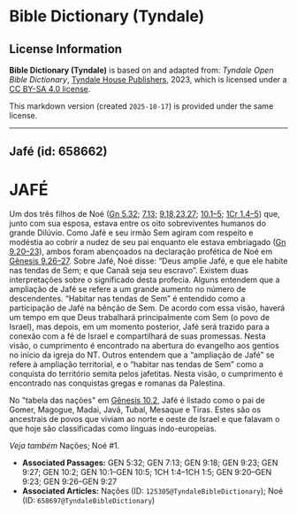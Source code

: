 # Bible Dictionary (Tyndale)

## License Information

**Bible Dictionary (Tyndale)** is based on and adapted from: _Tyndale Open Bible Dictionary_, [Tyndale House Publishers](https://tyndaleopenresources.com/), 2023, which is licensed under a [CC BY-SA 4.0 license](https://creativecommons.org/licenses/by-sa/4.0/legalcode.en).

This markdown version (created `2025-10-17`) is provided under the same license.



--------------------------------

## Jafé (id: 658662)

JAFÉ
====

Um dos três filhos de Noé ([Gn 5\.32](https://ref.ly/Gen5:32); [7\.13](https://ref.ly/Gen7:13); [9\.18,23,27](https://ref.ly/Gen9:18,Gen9:23,Gen9:27); [10\.1–5](https://ref.ly/Gen10:1-Gen10:5); [1Cr 1\.4–5](https://ref.ly/1Chr1:4-1Chr1:5)) que, junto com sua esposa, estava entre os oito sobreviventes humanos do grande Dilúvio. Como Jafé e seu irmão Sem agiram com respeito e modéstia ao cobrir a nudez de seu pai enquanto ele estava embriagado ([Gn 9\.20–23](https://ref.ly/Gen9:20-Gen9:23)), ambos foram abençoados na declaração profética de Noé em [Gênesis 9\.26–27](https://ref.ly/Gen9:26-Gen9:27). Sobre Jafé, Noé disse: “Deus amplie Jafé, e que ele habite nas tendas de Sem; e que Canaã seja seu escravo”. Existem duas interpretações sobre o significado desta profecia. Alguns entendem que a ampliação de Jafé se refere a um grande aumento no número de descendentes. “Habitar nas tendas de Sem” é entendido como a participação de Jafé na bênção de Sem. De acordo com essa visão, haverá um tempo em que Deus trabalhará principalmente com Sem (o povo de Israel), mas depois, em um momento posterior, Jafé será trazido para a conexão com a fé de Israel e compartilhará de suas promessas. Nesta visão, o cumprimento é encontrado na abertura do evangelho aos gentios no início da igreja do NT. Outros entendem que a “ampliação de Jafé” se refere à ampliação territorial, e o “habitar nas tendas de Sem” como a conquista do território semita pelos jafetitas. Nesta visão, o cumprimento é encontrado nas conquistas gregas e romanas da Palestina.

No "tabela das nações" em [Gênesis 10\.2](https://ref.ly/Gen10:2), Jafé é listado como o pai de Gomer, Magogue, Madai, Javã, Tubal, Mesaque e Tiras. Estes são os ancestrais de povos que viviam ao norte e oeste de Israel e que falavam o que hoje são classificadas como línguas indo\-europeias.

*Veja também* Nações; Noé \#1.

* **Associated Passages:** GEN 5:32; GEN 7:13; GEN 9:18; GEN 9:23; GEN 9:27; GEN 10:2; GEN 10:1–GEN 10:5; 1CH 1:4–1CH 1:5; GEN 9:20–GEN 9:23; GEN 9:26–GEN 9:27
* **Associated Articles:** Nações (ID: `125305@TyndaleBibleDictionary`); Noé (ID: `658697@TyndaleBibleDictionary`)

